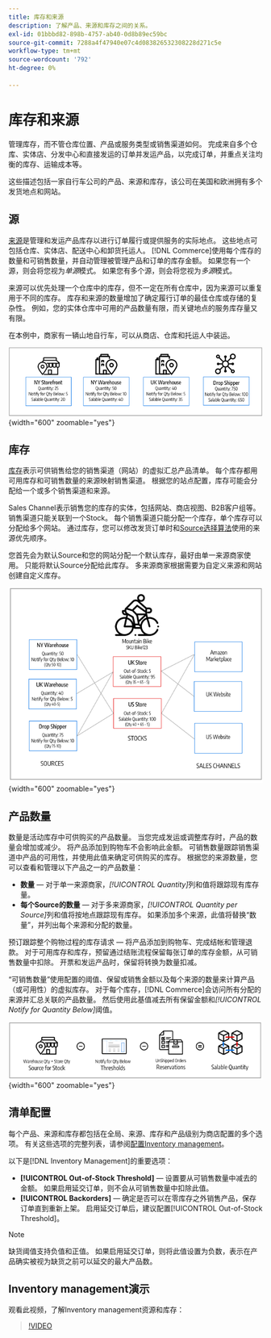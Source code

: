 ```yaml
---
title: 库存和来源
description: 了解产品、来源和库存之间的关系。
exl-id: 01bbbd82-898b-4757-ab40-0d8b89ec59bc
source-git-commit: 7288a4f47940e07c4d083826532308228d271c5e
workflow-type: tm+mt
source-wordcount: '792'
ht-degree: 0%

---
```


# 库存和来源

管理库存，而不管仓库位置、产品或服务类型或销售渠道如何。 完成来自多个仓库、实体店、分发中心和直接发运的订单并发运产品，以完成订单，并重点关注均衡的库存、运输成本等。

这些描述包括一家自行车公司的产品、来源和库存，该公司在美国和欧洲拥有多个发货地点和网站。

## 源

[来源](sources-manage.md)是管理和发运产品库存以进行订单履行或提供服务的实际地点。 这些地点可包括仓库、实体店、配送中心和卸货托运人。 [!DNL Commerce]使用每个库存的数量和可销售数量，并自动管理被管理产品和订单的库存金额。 如果您有一个源，则会将您视为&#x200B;_单源_&#x200B;模式。 如果您有多个源，则会将您视为&#x200B;_多源_&#x200B;模式。

来源可以优先处理一个仓库中的库存，但不一定在所有仓库中，因为来源可以重复用于不同的库存。 库存和来源的数量增加了确定履行订单的最佳仓库或存储的复杂性。 例如，您的实体仓库中可用的产品数量有限，而关键地点的服务库存量又有限。

在本例中，商家有一辆山地自行车，可以从商店、仓库和托运人中装运。

![示例源图表](assets/diagram-sources.png){width="600" zoomable="yes"}

## 库存

[库存](stocks-manage.md)表示可供销售给您的销售渠道（网站）的虚拟汇总产品清单。 每个库存都用可用库存和可销售数量的来源映射销售渠道。 根据您的站点配置，库存可能会分配给一个或多个销售渠道和来源。

Sales Channel表示销售您的库存的实体，包括网站、商店视图、B2B客户组等。 销售渠道只能关联到一个Stock。 每个销售渠道只能分配一个库存，单个库存可以分配给多个网站。 通过库存，您可以修改发货订单时和[Source选择算法](selection-reservations.md)使用的来源优先顺序。

您首先会为默认Source和您的网站分配一个默认库存，最好由单一来源商家使用。 只能将默认Source分配给此库存。 多来源商家根据需要为自定义来源和网站创建自定义库存。

![图，例如商店的库存](assets/diagram-stock.png){width="600" zoomable="yes"}

## 产品数量

数量是活动库存中可供购买的产品数量。 当您完成发运或调整库存时，产品的数量会增加或减少。 将产品添加到购物车不会影响此金额。 可销售数量跟踪销售渠道中产品的可用性，并使用此值来确定可供购买的库存。 根据您的来源数量，您可以查看和管理以下产品之一的产品数量：

- **数量** — 对于单一来源商家，_[!UICONTROL Quantity]_&#x200B;列和值将跟踪现有库存量。
- **每个Source的数量** — 对于多来源商家，_[!UICONTROL Quantity per Source]_&#x200B;列和值将按地点跟踪现有库存。 如果添加多个来源，此值将替换“数量”，并列出每个来源和分配的数量。

预订跟踪整个购物过程的库存请求 — 将产品添加到购物车、完成结帐和管理退款。 对于可用库存和库存，预留通过结账流程保留每张订单的库存金额，从可销售数量中扣除。 开票和发运产品时，保留将转换为数量扣减。

“可销售数量”使用配置的阈值、保留或销售金额以及每个来源的数量来计算产品（或可用性）的虚拟库存。 对于每个库存，[!DNL Commerce]会访问所有分配的来源并汇总关联的产品数量。 然后使用此基值减去所有保留金额和&#x200B;_[!UICONTROL Notify for Quantity Below]_&#x200B;阈值。

![计算库存的可销售数量](assets/diagram-salable-quantity.png){width="600" zoomable="yes"}

## 清单配置

每个产品、来源和库存都包括在全局、来源、库存和产品级别为商店配置的多个选项。 有关这些选项的完整列表，请参阅[配置Inventory management](configuration.md)。

以下是[!DNL Inventory Management]的重要选项：

- **[!UICONTROL Out-of-Stock Threshold]** — 设置要从可销售数量中减去的金额。 如果启用延交订单，则不会从可销售数量中扣除此值。
- **[!UICONTROL Backorders]** — 确定是否可以在零库存之外销售产品，保存订单直到重新上架。 启用延交订单后，建议配置[!UICONTROL Out-of-Stock Threshold]。

>[!NOTE]
>
>缺货阈值支持负值和正值。 如果启用延交订单，则将此值设置为负数，表示在产品确实被视为缺货之前可以延交的最大产品数。

## Inventory management演示

观看此视频，了解Inventory management资源和库存：

>[!VIDEO](https://video.tv.adobe.com/v/343748?quality=12&learn=on)
